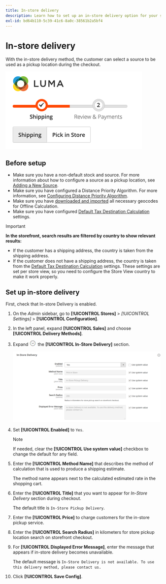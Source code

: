 ```yaml
---
title: In-store delivery
description: Learn how to set up an in-store delivery option for your store.
exl-id: bd64b110-5c39-41c6-8a0c-38561b2a5bf4
---
```

# In-store delivery

With the in-store delivery method, the customer can select a source to be used as a pickup location during the checkout.

![In-store Delivery Method at Checkout](./assets/luma-in-store-example.png)<!-- zoom -->

## Before setup

- Make sure you have a non-default stock and source. For more information about how to configure a source as a pickup location, see [Adding a New Source](../inventory-management/sources-add.md).
- Make sure you have configured a Distance Priority Algorithm. For more information, see [Configuring Distance Priority Algorithm](../inventory-management/distance-priority-algorithm.md).
- Make sure you have [downloaded and imported](../inventory-management/cli.md#import-geocodes) all necessary geocodes for Offline Calculation.
- Make sure you have configured [Default Tax Destination Calculation](../configuration-reference/sales/tax.md#default-tax-destination-calculation) settings.

>[!IMPORTANT]
>
>**In the storefront, search results are filtered by country to show relevant results:** <br>
> - If the customer has a shipping address, the country is taken from the shipping address.
> - If the customer does not have a shipping address, the country is taken from the [Default Tax Destination Calculation](../configuration-reference/sales/tax.md#default-tax-destination-calculation) settings. These settings are set per store view, so you need to configure the Store View country to make it work properly.

## Set up in-store delivery

First, check that In-store Delivery is enabled.

1. On the _Admin_ sidebar, go to **[!UICONTROL Stores]** > _[!UICONTROL Settings]_ > **[!UICONTROL Configuration]**.

1. In the left panel, expand **[!UICONTROL Sales]** and choose **[!UICONTROL Delivery Methods]**.

1. Expand ![Expansion selector](../assets/icon-display-expand.png) the **[!UICONTROL In-Store Delivery]** section.

   ![In-store Delivery](./assets/in-store-shipping.png)<!-- zoom -->

1. Set **[!UICONTROL Enabled]** to `Yes`.

   >[!NOTE]
   >
   >If needed, clear the **[!UICONTROL Use system value]** checkbox to change the default for any field.

1. Enter the **[!UICONTROL Method Name]** that describes the method of calculation that is used to produce a shipping estimate.

   The method name appears next to the calculated estimated rate in the shopping cart.

1. Enter the **[!UICONTROL Title]** that you want to appear for _In-Store Delivery_ section during checkout.

   The default title is `In-Store Pickup Delivery`.

1. Enter the **[!UICONTROL Price]** to charge customers for the in-store pickup service.

1. Enter the **[!UICONTROL Search Radius]** in kilometers for store pickup location search on storefront checkout.

1. For **[!UICONTROL Displayed Error Message]**, enter the message that appears if in-store delivery becomes unavailable.

   The default message is `In-Store Delivery is not available. To use this delivery method, please contact us.`

1. Click **[!UICONTROL Save Config]**.
